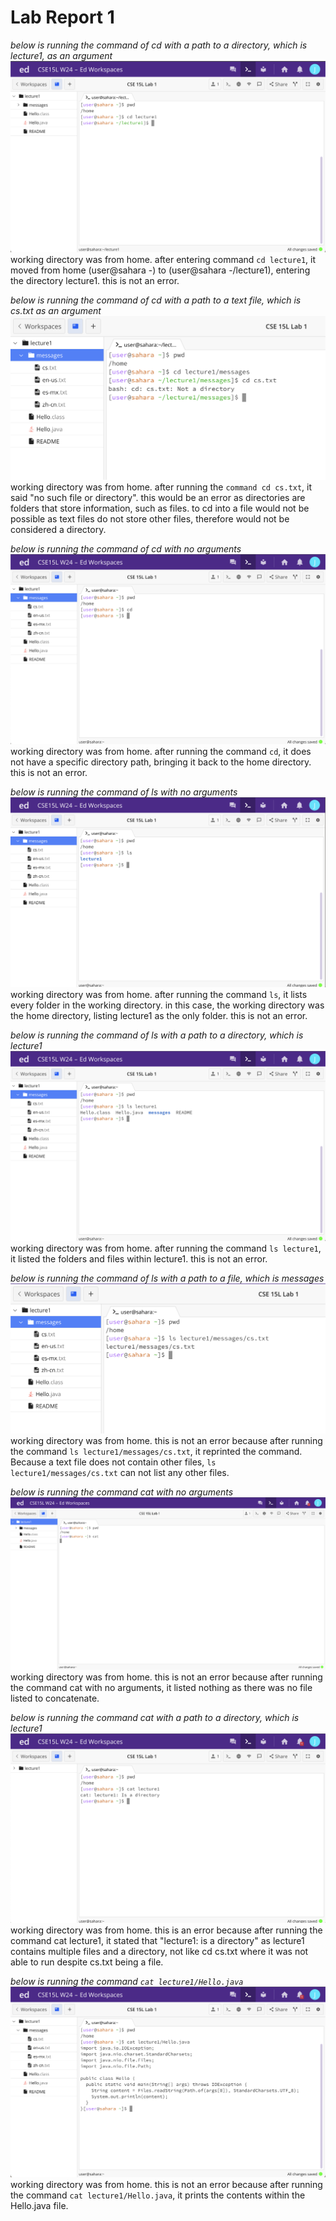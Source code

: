 # Lab Report 1
*below is running the command of cd with a path to a directory, which is lecture1, as an argument*
![Image](cddirectory.png)
working directory was from home.
after entering command ```cd lecture1```, it moved from home (user@sahara -) to (user@sahara -/lecture1), entering the directory lecture1. this is not an error.

*below is running the command of cd with a path to a text file, which is cs.txt as an argument*
![Image](cdfile2.0.png)
working directory was from home.
after running the ```command cd cs.txt```, it said "no such file or directory". this would be an error as directories are folders that store information, such as files. to cd into a file would not be possible as text files do not store other files, therefore would not be considered a directory.

*below is running the command of cd with no arguments*
![Image](solelycd.png)
working directory was from home.
after running the command ```cd```, it does not have a specific directory path, bringing it back to the home directory. this is not an error.

*below is running the command of ls with no arguments*
![Image](solelyls.png)
working directory was from home.
after running the command ```ls```, it lists every folder in the working directory. in this case, the working directory was the home directory, listing lecture1 as the only folder. this is not an error.

*below is running the command of ls with a path to a directory, which is lecture1*
![Image](lsdirectory.png)
working directory was from home.
after running the command ```ls lecture1```, it listed the folders and files within lecture1. this is not an error.

*below is running the command of ls with a path to a file, which is messages*
![Image](lsfile2.0.png)
working directory was from home.
this is not an error because after running the command ```ls lecture1/messages/cs.txt```, it reprinted the command. Because a text file does not contain other files, ```ls lecture1/messages/cs.txt``` can not list any other files.

*below is running the command cat with no arguments*
![Image](solelycat.png)
working directory was from home.
this is not an error because after running the command cat with no arguments, it listed nothing as there was no file listed to concatenate.

*below is running the command cat with a path to a directory, which is lecture1*
![Image](catdirectory.png)
working directory was from home.
this is an error because after running the command cat lecture1, it stated that "lecture1: is a directory" as lecture1 contains multiple files and a directory, not like cd cs.txt where it was not able to run despite cs.txt being a file.

*below is running the command ```cat lecture1/Hello.java```*
![Image](catfile.png)
working directory was from home.
this is not an error because after running the command ```cat lecture1/Hello.java```, it prints the contents within the Hello.java file.
